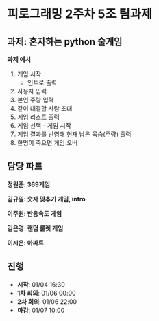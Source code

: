 # 피로그래밍 2주차 5조 팀과제

## 과제: 혼자하는 python 술게임

**과제 예시**
1. 게임 시작
    - 인트로 출력
2. 사용자 입력
3. 본인 주량 입력
4. 같이 대결할 사람 초대
5. 게임 리스트 출력
6. 게임 선택 - 게임 시작
7. 게임 결과를 반영해 현재 남은 목숨(주량) 출력
8. 한명이 죽으면 게임 오버

## 담당 파트
**정원준: 369게임**

**김규일: 숫자 맞추기 게임, intro** 

**이주원: 반응속도 게임**

**김은경: 랜덤 룰렛 게임** 

**이시은: 아파트**

## 진행
- **시작**: 01/04 16:30
- **1차 회의**: 01/06 00:00
- **2차 회의**: 01/06 22:00
- **마감**: 01/07 10:00
